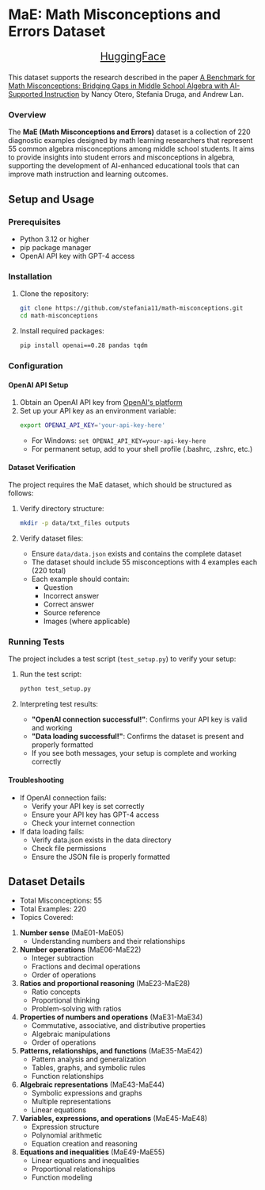 # **MaE: Math Misconceptions and Errors Dataset**

<!-- Center and enlarge the main links -->
<p align="center" style="font-size: 1.5em;">
    <a href="https://huggingface.co/datasets/nanote/algebra_misconceptions">HuggingFace</a>

This dataset supports the research described in the paper [A Benchmark for Math Misconceptions: Bridging Gaps in Middle School Algebra with AI-Supported Instruction](https://arxiv.org/abs/your-link) by Nancy Otero, Stefania Druga, and Andrew Lan.

### **Overview**
The **MaE (Math Misconceptions and Errors)** dataset is a collection of 220 diagnostic examples designed by math learning researchers that represent 55 common algebra misconceptions among middle school students. It aims to provide insights into student errors and misconceptions in algebra, supporting the development of AI-enhanced educational tools that can improve math instruction and learning outcomes.

## **Setup and Usage**

### Prerequisites
- Python 3.12 or higher
- pip package manager
- OpenAI API key with GPT-4 access

### Installation
1. Clone the repository:
   ```bash
   git clone https://github.com/stefania11/math-misconceptions.git
   cd math-misconceptions
   ```

2. Install required packages:
   ```bash
   pip install openai==0.28 pandas tqdm
   ```

### Configuration

#### OpenAI API Setup
1. Obtain an OpenAI API key from [OpenAI's platform](https://platform.openai.com)
2. Set up your API key as an environment variable:
   ```bash
   export OPENAI_API_KEY='your-api-key-here'
   ```
   - For Windows: `set OPENAI_API_KEY=your-api-key-here`
   - For permanent setup, add to your shell profile (.bashrc, .zshrc, etc.)

#### Dataset Verification
The project requires the MaE dataset, which should be structured as follows:

1. Verify directory structure:
   ```bash
   mkdir -p data/txt_files outputs
   ```

2. Verify dataset files:
   - Ensure `data/data.json` exists and contains the complete dataset
   - The dataset should include 55 misconceptions with 4 examples each (220 total)
   - Each example should contain:
     - Question
     - Incorrect answer
     - Correct answer
     - Source reference
     - Images (where applicable)

### Running Tests

The project includes a test script (`test_setup.py`) to verify your setup:

1. Run the test script:
   ```bash
   python test_setup.py
   ```

2. Interpreting test results:
   - **"OpenAI connection successful!"**: Confirms your API key is valid and working
   - **"Data loading successful!"**: Confirms the dataset is present and properly formatted
   - If you see both messages, your setup is complete and working correctly

#### Troubleshooting
- If OpenAI connection fails:
  - Verify your API key is set correctly
  - Ensure your API key has GPT-4 access
  - Check your internet connection
- If data loading fails:
  - Verify data.json exists in the data directory
  - Check file permissions
  - Ensure the JSON file is properly formatted

## **Dataset Details**

* Total Misconceptions: 55
* Total Examples: 220
* Topics Covered:

1. **Number sense** (MaE01-MaE05)
   - Understanding numbers and their relationships
2. **Number operations** (MaE06-MaE22)
   - Integer subtraction
   - Fractions and decimal operations
   - Order of operations
3. **Ratios and proportional reasoning** (MaE23-MaE28)
   - Ratio concepts
   - Proportional thinking
   - Problem-solving with ratios
4. **Properties of numbers and operations** (MaE31-MaE34)
   - Commutative, associative, and distributive properties
   - Algebraic manipulations
   - Order of operations
5. **Patterns, relationships, and functions** (MaE35-MaE42)
   - Pattern analysis and generalization
   - Tables, graphs, and symbolic rules
   - Function relationships
6. **Algebraic representations** (MaE43-MaE44)
   - Symbolic expressions and graphs
   - Multiple representations
   - Linear equations
7. **Variables, expressions, and operations** (MaE45-MaE48)
   - Expression structure
   - Polynomial arithmetic
   - Equation creation and reasoning
8. **Equations and inequalities** (MaE49-MaE55)
   - Linear equations and inequalities
   - Proportional relationships
   - Function modeling

